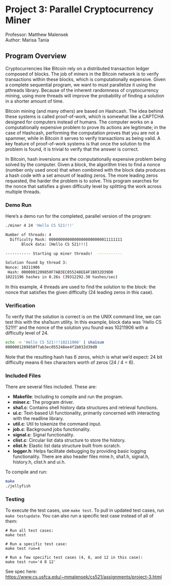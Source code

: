 # Project 3: Parallel Cryptocurrency Miner

Professor: Matthew Malensek\
Author: Marisa Tania  

## Program Overview 
Cryptocurrencies like Bitcoin rely on a distributed transaction ledger composed of blocks. The job of miners in the Bitcoin network is to verify transactions within these blocks, which is computationally expensive. Given a complete sequential program, we want to must parallelize it using the pthreads library. Because of the inherent randomness of cryptocurrency mining, using more threads will improve the probability of finding a solution in a shorter amount of time.

Bitcoin mining (and many others) are based on Hashcash. The idea behind these systems is called proof-of-work, which is somewhat like a CAPTCHA designed for computers instead of humans. The computer works on a computationally expensive problem to prove its actions are legitimate; in the case of Hashcash, performing the computation proves that you are not a spammer, while in Bitcoin it serves to verify transactions as being valid. A key feature of proof-of-work systems is that once the solution to the problem is found, it is trivial to verify that the answer is correct.

In Bitcoin, hash inversions are the computationally expensive problem being solved by the computer. Given a block, the algorithm tries to find a nonce (number only used once) that when combined with the block data produces a hash code with a set amount of leading zeros. The more leading zeros requested, the harder the problem is to solve. This program searches for the nonce that satisfies a given difficulty level by splitting the work across multiple threads.

### Demo Run
Here’s a demo run for the completed, parallel version of the program:
```bash
./miner 4 24 'Hello CS 521!!!'

Number of threads: 4
  Difficulty Mask: 00000000000000000000000011111111
       Block data: [Hello CS 521!!!]

----------- Starting up miner threads!  -----------

Solution found by thread 3:
Nonce: 10211906
 Hash: 0000001209850F7AB3EC055248EE4F1B032D39D0
10221196 hashes in 0.26s (39312292.30 hashes/sec)
```
In this example, 4 threads are used to find the solution to the block: the nonce that satisfies the given difficulty (24 leading zeros in this case). 

### Verification
To verify that the solution is correct is on the UNIX command line, we can test this with the sha1sum utility. In this example, block data was 'Hello CS 521!!!' and the nonce of the solution you found was 10211906 with a difficulty level of 24. 

```bash
echo -n 'Hello CS 521!!!10211906' | sha1sum
0000001209850f7ab3ec055248ee4f1b032d39d0
```
Note that the resulting hash has 6 zeros, which is what we’d expect: 24 bit difficulty means 6 hex characters worth of zeros (24 / 4 = 6).

### Included Files
There are several files included. These are:
   - <b>Makefile</b>: Including to compile and run the program.
   - <b>miner.c</b>: The program driver.
   - <b>sha1.c</b>: Contains shell history data structures and retrieval functions.
   - <b>ui.c</b>: Text-based UI functionality, primarily concerned with interacting with the readline library.
   - <b>util.c</b>: Util to tokenize the command input.
   - <b>job.c</b>: Background jobs functionality.
   - <b>signal.c</b>: Signal functionality.
   - <b>clist.c</b>: Circular list data structure to store the history.
   - <b>elist.h</b>: Elastic list data structure built from scratch.
   - <b>logger.h</b>: Helps facilitate debugging by providing basic logging functionality. 
There are also header files mine.h, sha1.h, signal.h, history.h, clist.h and ui.h.


To compile and run:

```bash
make
./jellyfish
```

### Testing

To execute the test cases, use `make test`. To pull in updated test cases, run `make testupdate`. You can also run a specific test case instead of all of them:

```
# Run all test cases:
make test

# Run a specific test case:
make test run=4

# Run a few specific test cases (4, 8, and 12 in this case):
make test run='4 8 12'
```

See spec here: https://www.cs.usfca.edu/~mmalensek/cs521/assignments/project-3.html


